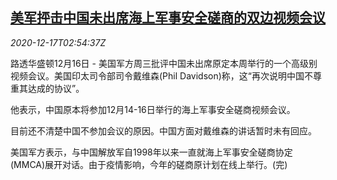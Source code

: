 <!--1608173746000-->
[美军抨击中国未出席海上军事安全磋商的双边视频会议](https://cn.reuters.com/article/china-usa-military-1216-wedn-idCNKBS28R09N)
------

<div><i>2020-12-17T02:54:37Z</i></div><p>路透华盛顿12月16日 - 美国军方周三批评中国未出席原定本周举行的一个高级别视频会议。美国印太司令部司令戴维森(Phil Davidson)称，这“再次说明中国不尊重其达成的协议”。</p><p>他表示，中国原本将参加12月14-16日举行的海上军事安全磋商视频会议。</p><p>目前还不清楚中国不参加会议的原因。中国方面对戴维森的讲话暂时未有回应。</p><p>美国军方表示，与中国解放军自1998年以来一直就海上军事安全磋商协定(MMCA)展开对话。由于疫情影响，今年的磋商原计划在线上举行。(完)</p>
